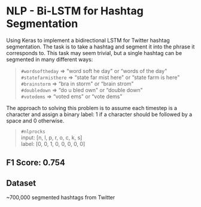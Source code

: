# NLP - Bi-LSTM for Hashtag Segmentation
Using Keras to implement a bidirectional LSTM for Twitter hashtag segmentation.
The task is to take a hashtag and segment it into the phrase it corresponds to. This task may seem trivial, but a single hashtag can be segmented in many different ways:
> `#wordsoftheday` => “word soft he day" or “words of the day"<br>
`#statefarmisthere` => “state far mist here" or “state farm is here"<br>
`#brainstorm` => “bra in storm" or “brain strom"<br>
`#doubledown` => “do u bled own" or “double down"<br>
`#votedems` => “voted ems" or “vote dems"<br>

The approach to solving this problem is to assume each timestep is a character and assign a binary label: 1 if a character should be followed by a space and 0 otherwise.
>`#nlprocks`<br>
input: [n, l, p, r, o, c, k, s]<br>
label: [0, 0, 1, 0, 0, 0, 0, 0]

## F1 Score: 0.754

## Dataset
~700,000 segmented hashtags from Twitter
